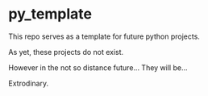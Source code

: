 # py_template
This repo serves as a template for future python projects.

As yet, these projects do not exist.

However in the not so distance future... They will be...

Extrodinary.
